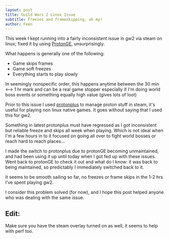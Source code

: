 ```yaml
---
layout: post
title: Guild Wars 2 Linux Issue
subtitle: Freezes and frameskipping, oh my!
author: Feen
---
```


This week I kept running into a fairly inconsistent issue in gw2 via steam on linux; fixed it by using [ProtonGE](https://github.com/GloriousEggroll/proton-ge-custom), unsurprisingly.

What happens is generally one of the following:
- Game skips frames
- Game soft freezes
- Everything starts to play slowly

In seemingly nonspecific order, this happens anytime between the 30 min <--> 1 hr mark and can be a real game stopper especially if I'm doing world boss events or something equally high value (gives lots of loot)

Prior to this issue I used [protonplus](https://flathub.org/apps/com.vysp3r.ProtonPlus) to manage proton stuff in steam, it's useful for playing non linux native games.  It goes without saying that I used this for gw2.

Something in latest protonplus must have regressed as I got inconsistent but reliable freeze and skips all week when playing.  Which is not ideal when I'm a few hours in to it focused on going all over to fight world bosses or reach hard to reach places...

I made the switch to protonplus due to protonGE becoming unmaintained, and had been using it up until today when I got fed up with these issues.  Went back to protonGE to check it out and what do I know: it was back to being maintained, so predictably I immediately switched back to it.

It seems to be smooth sailing so far, no freezes or frame skips in the 1-2 hrs I've spent playing gw2.

I consider this problem solved (for now), and I hope this post helped anyone who was dealing with the same issue.

## Edit:

Make sure you have the steam overlay turned on as well, it seems to help with perf too.